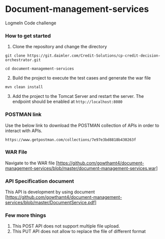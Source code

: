 # Document-management-services

LogmeIn Code challenge


### How to get started

1. Clone the repository and change the directory

`git clone https://git.daimler.com/Credit-Solutions/cp-credit-decision-orchestrator.git`

`cd document-management-services`

2. Build the project to execute the test cases and generate the war file

`mvn clean install`

3. Add the project to the Tomcat Server and restart the server. The endpoint should be enabled at `http://localhost:8080`


### POSTMAN link

Use the below link to download the POSTMAN collection of APIs in order to interact with APIs.

`https://www.getpostman.com/collections/7e97e3bd8818b430263f`


### WAR File

Navigate to the WAR file [https://github.com/gowthamt4/document-management-services/blob/master/document-management-services.war]


### API Specification document

This API is development by using document [https://github.com/gowthamt4/document-management-services/blob/master/DocumentService.pdf]


### Few more things

1. This POST API does not support multiple file upload.
2. This PUT API does not allow to replace the file of different format



